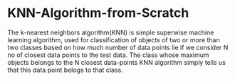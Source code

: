 # KNN-Algorithm-from-Scratch

The k-nearest neighbors algorithm(KNN) is simple superwise machine learning algorithm, used for classification of objects of two or more than two classes based on how much number of data points lie if we consider N no of closest data points to the test data. The class whose maximum objects belongs to the N closest data-points KNN algorithm simply tells us that this data point belogs to that class.




